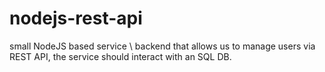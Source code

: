 # nodejs-rest-api
small NodeJS based service \ backend that allows us to manage users via REST API, the service should interact with an SQL DB.
